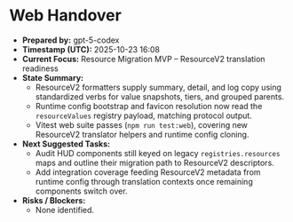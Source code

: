 # Web Handover

- **Prepared by:** gpt-5-codex
- **Timestamp (UTC):** 2025-10-23 16:08
- **Current Focus:** Resource Migration MVP – ResourceV2 translation readiness
- **State Summary:**
  - ResourceV2 formatters supply summary, detail, and log copy using standardized verbs for value snapshots, tiers, and grouped parents.
  - Runtime config bootstrap and favicon resolution now read the `resourceValues` registry payload, matching protocol output.
  - Vitest web suite passes (`npm run test:web`), covering new ResourceV2 translator helpers and runtime config cloning.
- **Next Suggested Tasks:**
  - Audit HUD components still keyed on legacy `registries.resources` maps and outline their migration path to ResourceV2 descriptors.
  - Add integration coverage feeding ResourceV2 metadata from runtime config through translation contexts once remaining components switch over.
- **Risks / Blockers:**
  - None identified.
